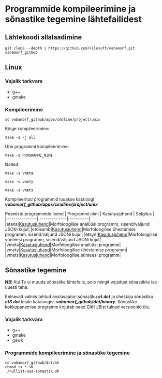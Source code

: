 # Programmide kompileerimine ja sõnastike tegemine lähtefailidest

## Lähtekoodi allalaadimine

```cmdline
git clone --depth 1 https://github.com/Filosoft/vabamorf.git vabamorf_github
```

## Linux

### Vajalik tarkvara

* g++
* gmake

### Kompileerimine

```cmdline
cd vabamorf_github/apps/cmdline/project/unix
```
Kõige kompileerimine:

```cmdline
make -s -j all
```

Ühe programmi kompileerimine:

```cmdline
make -s PROGRAMMI_NIMI
```

Näited

```cmdline
make -s vmeta
```

```cmdline
make -s vmety
```

```cmdline
make -s vmets
```

Kompileeritud programmid luuakse kataloogi **_vabamorf_github/apps/cmdline/project/unix_**

Peamiste programmide loend
| Programmi nimi | Kasutusjuhend | Selgitus |
|:---------------|:--------------|:----------|
|etana|[Kasutusjuhend](https://github.com/Filosoft/vabamorf/tree/2022_09_09/apps/cmdline/etana#readme)|Morfoloogilise analüüsi programm, sisend/väljund JSONi kujul|
|etdisamb|[Kasutusjuhend](https://github.com/Filosoft/vabamorf/blob/2022_09_09/apps/cmdline/etdisamb/readme.txt)|Morfoloogilise ühestamise programm, sisend/väljund JSONi kujul|
|etsyn|[Kasutusjuhend](https://github.com/Filosoft/vabamorf/blob/2022_09_09/apps/cmdline/etsyn/readme.txt)|Morfoloogilise sünteesi programm, sisend/väljund JSONi kujul|
|vmeta|[Kasutusjuhend](https://github.com/Filosoft/vabamorf/tree/2022_09_09/apps/cmdline/vmeta)|Morfoloogilise analüüsi programm|
|vmety|[Kasutusjuhend](https://github.com/Filosoft/vabamorf/blob/2022_09_09/apps/cmdline/vmety/LOEMIND.md)|Morfoloogilise ühestamise programm|
|vmets|[Kasutusjuhend](https://github.com/Filosoft/vabamorf/blob/2022_09_09/apps/cmdline/vmets/LOEMIND.md)|Morfoloogilise sünteesi programm|

## Sõnastike tegemine

**NB!** Kui Te ei muuda sõnastike lähtefaile, pole mingit vajadust sõnastikke ise uuesti teha.

Eelnevalt valmis tehtud analüsaatori sõnastiku **_et.dct_** ja
ühestaja sõnastiku **_et3.dct_** leiate kataloogist **_vabamorf_github/dct/binary_**. Sõnastike kokkupanemise programm kirjutab need GitHUBist tulnud versioonid üle.

### Vajalik tarkvara

* g++
* gmake
* gawk

### Programmide kompileerimine ja sõnastike tegemine

```cmdline
cd vabamorf_github/dct/sh
chmod +x *.sh
./nullist-uus-sonastik.sh
```





